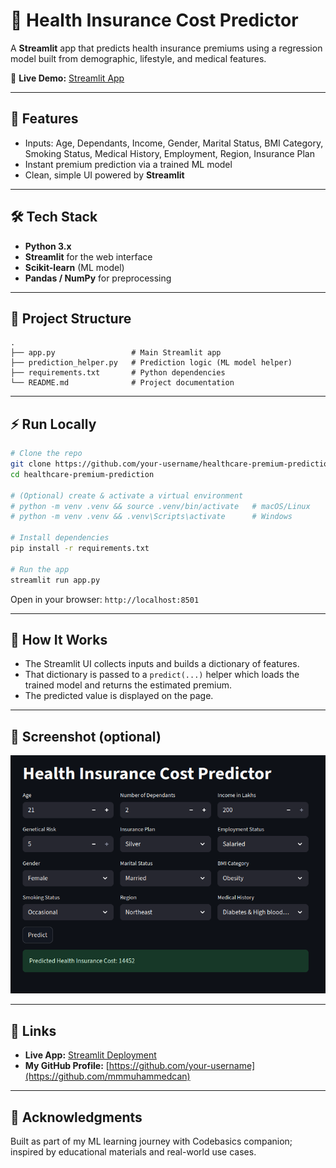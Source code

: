 # 🏥 Health Insurance Cost Predictor

A **Streamlit** app that predicts health insurance premiums using a regression model built from demographic, lifestyle, and medical features.

🔗 **Live Demo:** [Streamlit App](https://ml-project-healthcare-premium-prediction-iwn8eit7kp4brxl3j8gdf.streamlit.app)

---

## 🚀 Features
- Inputs: Age, Dependants, Income, Gender, Marital Status, BMI Category, Smoking Status, Medical History, Employment, Region, Insurance Plan  
- Instant premium prediction via a trained ML model  
- Clean, simple UI powered by **Streamlit**

---

## 🛠️ Tech Stack
- **Python 3.x**
- **Streamlit** for the web interface
- **Scikit-learn** (ML model)
- **Pandas / NumPy** for preprocessing

---

## 📂 Project Structure
~~~text
.
├── app.py                 # Main Streamlit app
├── prediction_helper.py   # Prediction logic (ML model helper)
├── requirements.txt       # Python dependencies
└── README.md              # Project documentation
~~~

---

## ⚡ Run Locally
~~~bash
# Clone the repo
git clone https://github.com/your-username/healthcare-premium-prediction.git
cd healthcare-premium-prediction

# (Optional) create & activate a virtual environment
# python -m venv .venv && source .venv/bin/activate   # macOS/Linux
# python -m venv .venv && .venv\Scripts\activate      # Windows

# Install dependencies
pip install -r requirements.txt

# Run the app
streamlit run app.py
~~~

Open in your browser: `http://localhost:8501`

---

## 🧠 How It Works
- The Streamlit UI collects inputs and builds a dictionary of features.  
- That dictionary is passed to a `predict(...)` helper which loads the trained model and returns the estimated premium.  
- The predicted value is displayed on the page.  

---

## 📸 Screenshot (optional)
![App Screenshot](screenshot.png)

---

## 🔗 Links
- **Live App:** [Streamlit Deployment](https://ml-project-healthcare-premium-prediction-iwn8eit7kp4brxl3j8gdf.streamlit.app)  
- **My GitHub Profile:** [https://github.com/your-username](https://github.com/mmmuhammedcan)

---

## 🙏 Acknowledgments
Built as part of my ML learning journey with Codebasics companion; inspired by educational materials and real-world use cases.
